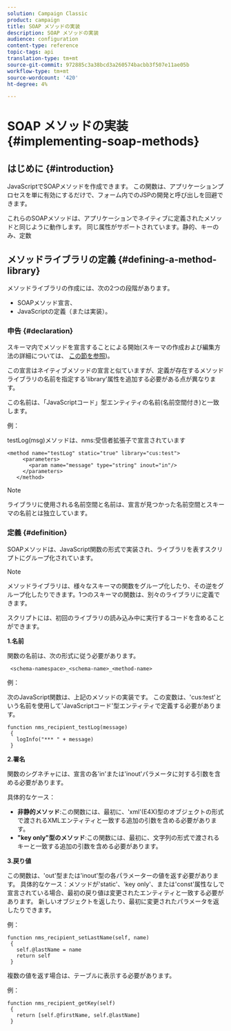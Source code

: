 ```yaml
---
solution: Campaign Classic
product: campaign
title: SOAP メソッドの実装
description: SOAP メソッドの実装
audience: configuration
content-type: reference
topic-tags: api
translation-type: tm+mt
source-git-commit: 972885c3a38bcd3a260574bacbb3f507e11ae05b
workflow-type: tm+mt
source-wordcount: '420'
ht-degree: 4%

---
```



# SOAP メソッドの実装{#implementing-soap-methods}

## はじめに {#introduction}

JavaScriptでSOAPメソッドを作成できます。 この関数は、アプリケーションプロセスを単に有効にするだけで、フォーム内でのJSPの開発と呼び出しを回避できます。

これらのSOAPメソッドは、アプリケーションでネイティブに定義されたメソッドと同じように動作します。 同じ属性がサポートされています。静的、キーのみ、定数

## メソッドライブラリの定義 {#defining-a-method-library}

メソッドライブラリの作成には、次の2つの段階があります。

* SOAPメソッド宣言、
* JavaScriptの定義（または実装）。

### 申告 {#declaration}

スキーマ内でメソッドを宣言することによる開始(スキーマの作成および編集方法の詳細については、 [この節を参照](../../configuration/using/about-schema-edition.md))。

この宣言はネイティブメソッドの宣言と似ていますが、定義が存在するメソッドライブラリの名前を指定する&#39;library&#39;属性を追加する必要がある点が異なります。

この名前は、「JavaScriptコード」型エンティティの名前(名前空間付き)と一致します。

例：

testLog(msg)メソッドは、nms:受信者拡張子で宣言されています

```
<method name="testLog" static="true" library="cus:test">
     <parameters>
       <param name="message" type="string" inout="in"/>
     </parameters>
   </method>
```

>[!NOTE]
>
>ライブラリに使用される名前空間と名前は、宣言が見つかった名前空間とスキーマの名前とは独立しています。

### 定義 {#definition}

SOAPメソッドは、JavaScript関数の形式で実装され、ライブラリを表すスクリプトにグループ化されています。

>[!NOTE]
>
>メソッドライブラリは、様々なスキーマの関数をグループ化したり、その逆をグループ化したりできます。1つのスキーマの関数は、別々のライブラリに定義できます。

スクリプトには、初回のライブラリの読み込み中に実行するコードを含めることができます。

**1.名前**

関数の名前は、次の形式に従う必要があります。

```
 <schema-namespace>_<schema-name>_<method-name>
```

例：

次のJavaScript関数は、上記のメソッドの実装です。 この変数は、&#39;cus:test&#39;という名前を使用して&#39;JavaScriptコード&#39;型エンティティで定義する必要があります。

```
function nms_recipient_testLog(message)
 {
   logInfo("*** " + message)
 }
```

**2.署名**

関数のシグネチャには、宣言の各&#39;in&#39;または&#39;inout&#39;パラメータに対する引数を含める必要があります。

具体的なケース：

* **非静的メソッド**:この関数には、最初に、&#39;xml&#39;(E4X)型のオブジェクトの形式で渡されるXMLエンティティと一致する追加の引数を含める必要があります。
* **&quot;key only&quot;型のメソッド**:この関数には、最初に、文字列の形式で渡されるキーと一致する追加の引数を含める必要があります。

**3.戻り値**

この関数は、&#39;out&#39;型または&#39;inout&#39;型の各パラメーターの値を返す必要があります。 具体的なケース：メソッドが&#39;static&#39;、&#39;key only&#39;、または&#39;const&#39;属性なしで宣言されている場合、最初の戻り値は変更されたエンティティと一致する必要があります。 新しいオブジェクトを返したり、最初に変更されたパラメータを返したりできます。

例：

```
function nms_recipient_setLastName(self, name)
 {
   self.@lastName = name
   return self
 }
```

複数の値を返す場合は、テーブルに表示する必要があります。

例：

```
function nms_recipient_getKey(self)
 {
   return [self.@firstName, self.@lastName]
 }
```


